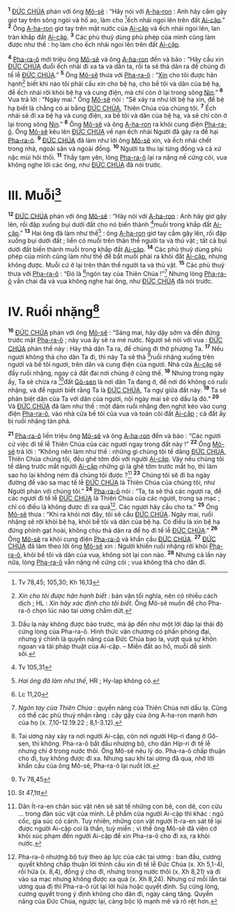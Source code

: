 <sup><b>1</b></sup> [ĐỨC CHÚA]() phán với ông [Mô-sê]() : “Hãy nói với [A-ha-ron]() : Anh hãy cầm gậy giơ tay trên sông ngòi và hồ ao, làm cho [^1*]ếch nhái ngoi lên trên đất [Ai-cập]().” <sup><b>2</b></sup> Ông [A-ha-ron]() giơ tay trên mặt nước của [Ai-cập]() và ếch nhái ngoi lên, lan tràn khắp đất [Ai-cập](). <sup><b>3</b></sup> Các phù thuỷ dùng phù phép của mình cũng làm được như thế : họ làm cho ếch nhái ngoi lên trên đất [Ai-cập]().

<sup><b>4</b></sup> [Pha-ra-ô]() mới triệu ông [Mô-sê]() và ông [A-ha-ron]() đến và bảo : “Hãy cầu xin [ĐỨC CHÚA]() đuổi ếch nhái đi xa ta và dân ta, rồi ta sẽ thả dân ra để chúng đi tế lễ [ĐỨC CHÚA]().” <sup><b>5</b></sup> Ông [Mô-sê]() thưa với [Pha-ra-ô]() : “[Xin]() cho tôi được hân hạnh[^1] biết khi nào tôi phải cầu xin cho bệ hạ, cho bề tôi và dân của bệ hạ, để ếch nhái rời khỏi bệ hạ và cung điện, mà chỉ còn ở lại trong sông [Nin]().” <sup><b>6</b></sup> Vua trả lời : “Ngày mai.” Ông [Mô-sê]() nói : “Sẽ xảy ra như lời bệ hạ xin, để bệ hạ biết là chẳng có ai bằng [ĐỨC CHÚA](), Thiên Chúa của chúng tôi. <sup><b>7</b></sup> Ếch nhái sẽ đi xa bệ hạ và cung điện, xa bề tôi và dân của bệ hạ, và sẽ chỉ còn ở lại trong sông [Nin]().” <sup><b>8</b></sup> Ông [Mô-sê]() và ông [A-ha-ron]() ra khỏi cung điện [Pha-ra-ô](). Ông [Mô-sê]() kêu lên [ĐỨC CHÚA]() về nạn ếch nhái Người đã gây ra để hại [Pha-ra-ô](). <sup><b>9</b></sup> [ĐỨC CHÚA]() đã làm như lời ông [Mô-sê]() xin, và ếch nhái chết trong nhà, ngoài sân và ngoài đồng. <sup><b>10</b></sup> Người ta thu lại từng đống và cả xứ nặc mùi hôi thối. <sup><b>11</b></sup> Thấy tạm yên, lòng [Pha-ra-ô]() lại ra nặng nề cứng cỏi, vua không nghe lời các ông, như [ĐỨC CHÚA]() đã nói trước.


# III. Muỗi[^2]
<sup><b>12</b></sup> [ĐỨC CHÚA]() phán với ông [Mô-sê]() : “Hãy nói với [A-ha-ron]() : Anh hãy giơ gậy lên, rồi đập xuống bụi dưới đất cho nó biến thành [^2*]muỗi trong khắp đất [Ai-cập]().” <sup><b>13</b></sup> Hai ông đã làm như thế[^3] : ông [A-ha-ron]() giơ tay cầm gậy lên, rồi đập xuống bụi dưới đất ; liền có muỗi trên thân thể người ta và thú vật ; tất cả bụi dưới đất biến thành muỗi trong khắp đất [Ai-cập](). <sup><b>14</b></sup> Các phù thuỷ dùng phù phép của mình cũng làm như thế để bắt muỗi phải ra khỏi đất [Ai-cập](), nhưng không được. Muỗi cứ ở lại trên thân thể người ta và thú vật. <sup><b>15</b></sup> Các phù thuỷ thưa với [Pha-ra-ô]() : “Đó là [^3*]ngón tay của Thiên Chúa !”[^4] Nhưng lòng [Pha-ra-ô]() vẫn chai đá và vua không nghe hai ông, như [ĐỨC CHÚA]() đã nói trước.


# IV. Ruồi nhặng[^5]
<sup><b>16</b></sup> [ĐỨC CHÚA]() phán với ông [Mô-sê]() : “Sáng mai, hãy dậy sớm và đến đứng trước mặt [Pha-ra-ô]() ; này vua ấy sẽ ra mé nước. Ngươi sẽ nói với vua : [ĐỨC CHÚA]() phán thế này : Hãy thả dân Ta ra, để chúng đi thờ phượng Ta. <sup><b>17</b></sup> Nếu ngươi không thả cho dân Ta đi, thì này Ta sẽ thả [^4*]ruồi nhặng xuống trên ngươi và bề tôi ngươi, trên dân và cung điện của ngươi. Nhà cửa [Ai-cập]() sẽ đầy ruồi nhặng, ngay cả đất đai nơi chúng ở cũng thế. <sup><b>18</b></sup> Nhưng trong ngày ấy, Ta sẽ chừa ra [^5*]đất [Gô-sen]() là nơi dân Ta đang ở, để nơi đó không có ruồi nhặng, và để ngươi biết rằng Ta là [ĐỨC CHÚA](), Ta ngự giữa đất này. <sup><b>19</b></sup> Ta sẽ phân biệt dân của Ta với dân của ngươi, nội ngày mai sẽ có dấu lạ đó.” <sup><b>20</b></sup> Và [ĐỨC CHÚA]() đã làm như thế : một đám ruồi nhặng đen nghịt kéo vào cung điện [Pha-ra-ô](), vào nhà cửa bề tôi của vua và toàn cõi đất [Ai-cập]() ; cả đất ấy bị ruồi nhặng tàn phá.

<sup><b>21</b></sup> [Pha-ra-ô]() liền triệu ông [Mô-sê]() và ông [A-ha-ron]() đến và bảo : “Các ngươi cứ việc đi tế lễ Thiên Chúa của các ngươi ngay trong đất này !” <sup><b>22</b></sup> Ông [Mô-sê]() trả lời : “Không nên làm như thế : những gì chúng tôi tế dâng [ĐỨC CHÚA](), Thiên Chúa chúng tôi, đều ghê tởm đối với người [Ai-cập](). Vậy nếu chúng tôi tế dâng trước mắt người [Ai-cập]() những gì là ghê tởm trước mắt họ, thì làm sao họ lại không ném đá chúng tôi được ?[^6] <sup><b>23</b></sup> Chúng tôi sẽ đi ba ngày đường để vào sa mạc tế lễ [ĐỨC CHÚA]() là Thiên Chúa của chúng tôi, như Người phán với chúng tôi.” <sup><b>24</b></sup> [Pha-ra-ô]() nói : “Ta, ta sẽ thả các ngươi ra, để các ngươi đi tế lễ [ĐỨC CHÚA]() là Thiên Chúa của các ngươi, trong sa mạc ; chỉ có điều là không được đi xa quá[^7]. Các ngươi hãy cầu cho ta.” <sup><b>25</b></sup> Ông [Mô-sê]() thưa : “Khi ra khỏi nơi đây, tôi sẽ cầu [ĐỨC CHÚA](). Ngày mai, ruồi nhặng sẽ rời khỏi bệ hạ, khỏi bề tôi và dân của bệ hạ. Có điều là xin bệ hạ đừng phỉnh gạt hoài, không chịu thả dân ra để họ đi tế lễ [ĐỨC CHÚA]().” <sup><b>26</b></sup> Ông [Mô-sê]() ra khỏi cung điện [Pha-ra-ô]() và khẩn cầu [ĐỨC CHÚA](). <sup><b>27</b></sup> [ĐỨC CHÚA]() đã làm theo lời ông [Mô-sê]() xin : Người khiến ruồi nhặng rời khỏi [Pha-ra-ô](), khỏi bề tôi và dân của vua, không sót lại con nào. <sup><b>28</b></sup> Nhưng cả lần này nữa, lòng [Pha-ra-ô]() vẫn nặng nề cứng cỏi ; vua không thả cho dân đi.

[^1]: *Xin cho tôi được hân hạnh biết* : bản văn tối nghĩa, nên có nhiều cách dịch ; HL : *Xin hãy xác định cho tôi biết*. Ông Mô-sê muốn để cho Pha-ra-ô chọn lúc nào tai ương chấm dứt.
[^2]: Dấu lạ này không được báo trước, mà ập đến như một lời đáp lại thái độ cứng lòng của Pha-ra-ô. Hình thức văn chương có phần phóng đại, nhưng ý chính là quyền năng của Đức Chúa bao la, vượt quá sự khôn ngoan và tài pháp thuật của Ai-cập. – Miền đất ao hồ, muỗi dễ sinh sôi.
[^3]: *Hai ông đã làm như thế*, HR ; Hy-lạp không có.
[^4]: *Ngón tay của Thiên Chúa* : quyền năng của Thiên Chúa nơi dấu lạ. Cũng có thể các phù thuỷ nhận rằng : cây gậy của ông A-ha-ron mạnh hơn của họ (x. 7,10-12.19.22 ; 8,1-3.12).
[^5]: Tai ương này xảy ra nơi người Ai-cập, còn nơi người Híp-ri đang ở Gô-sen, thì không. Pha-ra-ô bắt đầu nhượng bộ, cho dân Híp-ri đi tế lễ nhưng chỉ ở trong nước thôi. Ông Mô-sê nêu lý do. Pha-ra-ô chấp thuận cho đi, tuy không được đi xa. Nhưng sau khi tai ương đã qua, nhờ lời khẩn cầu của ông Mô-sê, Pha-ra-ô lại nuốt lời.
[^6]: Dân Ít-ra-en chăn súc vật nên sẽ sát tế những con bê, con dê, con cừu ... trong đàn súc vật của mình. Lễ phẩm của người Ai-cập thì khác : ngũ cốc, gia súc có cánh. Tuy nhiên, những con vật người Ít-ra-en sát tế lại được người Ai-cập coi là thần, tuỳ miền ; vì thế ông Mô-sê đã viện cớ khỏi xúc phạm đến người Ai-cập để xin Pha-ra-ô cho đi xa, ra khỏi nước.
[^7]: Pha-ra-ô nhượng bộ tuỳ theo áp lực của các tai ương : ban đầu, cương quyết không chấp thuận lời thỉnh cầu xin đi tế lễ Đức Chúa (x. Xh 5,1-4), rồi hứa (x. 8,4), đồng ý cho đi, nhưng trong nước thôi (x. Xh 8,21) và đi vào sa mạc nhưng không được xa quá (x. Xh 8,24). Nhưng cứ mỗi lần tai ương qua đi thì Pha-ra-ô rút lại lời hứa hoặc quyết định. Sự cứng lòng, cương quyết trong ý định không cho dân đi, ngày càng tăng. Quyền năng của Đức Chúa, ngược lại, càng bộc lộ mạnh mẽ và rõ rệt hơn.
[^1*]: Tv 78,45; 105,30; Kh 16,13
[^2*]: Tv 105,31
[^3*]: Lc 11,20
[^4*]: Tv 78,45
[^5*]: St 47,1tt